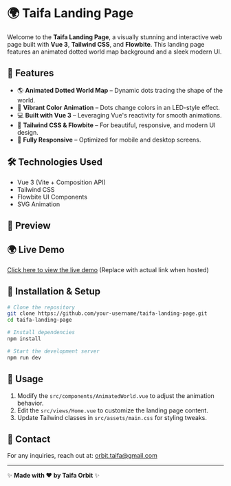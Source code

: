# 🌍 Taifa Landing Page

Welcome to the **Taifa Landing Page**, a visually stunning and interactive web page built with **Vue 3**, **Tailwind CSS**, and **Flowbite**. This landing page features an animated dotted world map background and a sleek modern UI.

## 🚀 Features
- 🌎 **Animated Dotted World Map** – Dynamic dots tracing the shape of the world.
- 🎨 **Vibrant Color Animation** – Dots change colors in an LED-style effect.
- 💻 **Built with Vue 3** – Leveraging Vue's reactivity for smooth animations.
- 🎨 **Tailwind CSS & Flowbite** – For beautiful, responsive, and modern UI design.
- 📱 **Fully Responsive** – Optimized for mobile and desktop screens.

## 🛠️ Technologies Used
- Vue 3 (Vite + Composition API)
- Tailwind CSS
- Flowbite UI Components
- SVG Animation

## 📸 Preview


## 🌍 Live Demo
[Click here to view the live demo](#) (Replace with actual link when hosted)

## 🚀 Installation & Setup
```sh
# Clone the repository
git clone https://github.com/your-username/taifa-landing-page.git
cd taifa-landing-page

# Install dependencies
npm install

# Start the development server
npm run dev
```

## 📜 Usage
1. Modify the `src/components/AnimatedWorld.vue` to adjust the animation behavior.
2. Edit the `src/views/Home.vue` to customize the landing page content.
3. Update Tailwind classes in `src/assets/main.css` for styling tweaks.

## 📧 Contact
For any inquiries, reach out at: orbit.taifa@gmail.com

---
✨ **Made with ❤️ by Taifa Orbit** ✨

